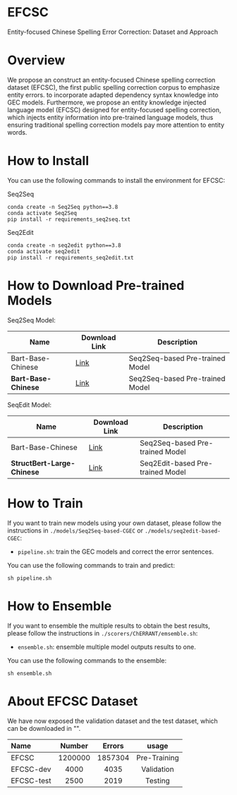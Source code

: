 
# EFCSC
Entity-focused Chinese Spelling Error Correction: Dataset and Approach


# Overview
We propose an construct an entity-focused Chinese spelling correction dataset (EFCSC), the first public spelling correction corpus to emphasize entity errors. to incorporate adapted dependency syntax knowledge into GEC models. Furthermore, we propose an entity knowledge injected language model (EFCSC) designed for entity-focused spelling correction, which injects entity information into pre-trained language models, thus ensuring traditional spelling correction models pay more attention to entity words.




# How to Install

You can use the following commands to install the environment for EFCSC:

Seq2Seq
```
conda create -n Seq2Seq python==3.8
conda activate Seq2Seq
pip install -r requirements_seq2seq.txt
```

Seq2Edit
```
conda create -n seq2edit python==3.8
conda activate seq2edit
pip install -r requirements_seq2edit.txt
```


# How to Download Pre-trained Models

Seq2Seq Model:

| Name       | Download Link | Description |
|------------|---------------|-------------|
| Bart-Base-Chinese | [Link](https://huggingface.co/fnlp/bart-base-chinese) | Seq2Seq-based Pre-trained Model |
| **Bart-Base-Chinese** | [Link](https://huggingface.co/fnlp/bart-base-chinese) | Seq2Seq-based Pre-trained Model|


SeqEdit Model:

| Name       | Download Link | Description |
|------------|---------------|-------------|
| Bart-Base-Chinese | [Link](https://huggingface.co/fnlp/bart-base-chinese) | Seq2Seq-based Pre-trained Model |
| **StructBert-Large-Chinese** | [Link](https://huggingface.co/junnyu/structbert-large-zh) | Seq2Edit-based Pre-trained Model |


# How to Train
If you want to train new models using your own dataset, please follow the instructions in `./models/Seq2Seq-based-CGEC` or `./models/seq2edit-based-CGEC`:

+ `pipeline.sh`: train the GEC models and correct the error sentences.

You can use the following commands to train and predict:

```
sh pipeline.sh
```

# How to Ensemble

If you want to ensemble the multiple results to obtain the best results, please follow the instructions in `./scorers/ChERRANT/emsemble.sh`:

+ `ensemble.sh`: ensemble multiple model outputs results to one.

You can use the following commands to the ensemble:

```
sh ensemble.sh
```

# About EFCSC Dataset

We have now exposed the validation dataset and the test dataset, which can be downloaded in "".



| Name | Number | Errors | usage|
| :------- | :---------: | :---------: |:---------: |
| EFCSC | 1200000 | 1857304 | Pre-Training|
| EFCSC-dev | 4000 | 4035 | Validation|
| EFCSC-test | 2500 | 2019 | Testing |



